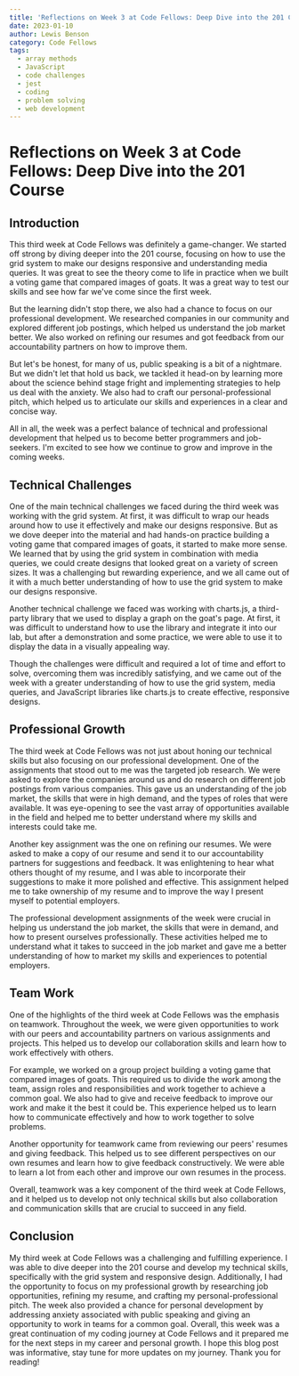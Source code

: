 ```yaml
---
title: 'Reflections on Week 3 at Code Fellows: Deep Dive into the 201 Course'
date: 2023-01-10
author: Lewis Benson
category: Code Fellows
tags:
  - array methods
  - JavaScript
  - code challenges
  - jest
  - coding
  - problem solving
  - web development
---
```


<!-- @format -->

# Reflections on Week 3 at Code Fellows: Deep Dive into the 201 Course

## Introduction

This third week at Code Fellows was definitely a game-changer. We started off strong by diving deeper into the 201 course, focusing on how to use the grid system to make our designs responsive and understanding media queries. It was great to see the theory come to life in practice when we built a voting game that compared images of goats. It was a great way to test our skills and see how far we've come since the first week.

But the learning didn't stop there, we also had a chance to focus on our professional development. We researched companies in our community and explored different job postings, which helped us understand the job market better. We also worked on refining our resumes and got feedback from our accountability partners on how to improve them.

But let's be honest, for many of us, public speaking is a bit of a nightmare. But we didn't let that hold us back, we tackled it head-on by learning more about the science behind stage fright and implementing strategies to help us deal with the anxiety. We also had to craft our personal-professional pitch, which helped us to articulate our skills and experiences in a clear and concise way.

All in all, the week was a perfect balance of technical and professional development that helped us to become better programmers and job-seekers. I'm excited to see how we continue to grow and improve in the coming weeks.

## Technical Challenges

One of the main technical challenges we faced during the third week was working with the grid system. At first, it was difficult to wrap our heads around how to use it effectively and make our designs responsive. But as we dove deeper into the material and had hands-on practice building a voting game that compared images of goats, it started to make more sense. We learned that by using the grid system in combination with media queries, we could create designs that looked great on a variety of screen sizes. It was a challenging but rewarding experience, and we all came out of it with a much better understanding of how to use the grid system to make our designs responsive.

Another technical challenge we faced was working with charts.js, a third-party library that we used to display a graph on the goat's page. At first, it was difficult to understand how to use the library and integrate it into our lab, but after a demonstration and some practice, we were able to use it to display the data in a visually appealing way.

Though the challenges were difficult and required a lot of time and effort to solve, overcoming them was incredibly satisfying, and we came out of the week with a greater understanding of how to use the grid system, media queries, and JavaScript libraries like charts.js to create effective, responsive designs.

## Professional Growth

The third week at Code Fellows was not just about honing our technical skills but also focusing on our professional development. One of the assignments that stood out to me was the targeted job research. We were asked to explore the companies around us and do research on different job postings from various companies. This gave us an understanding of the job market, the skills that were in high demand, and the types of roles that were available. It was eye-opening to see the vast array of opportunities available in the field and helped me to better understand where my skills and interests could take me.

Another key assignment was the one on refining our resumes. We were asked to make a copy of our resume and send it to our accountability partners for suggestions and feedback. It was enlightening to hear what others thought of my resume, and I was able to incorporate their suggestions to make it more polished and effective. This assignment helped me to take ownership of my resume and to improve the way I present myself to potential employers.

The professional development assignments of the week were crucial in helping us understand the job market, the skills that were in demand, and how to present ourselves professionally. These activities helped me to understand what it takes to succeed in the job market and gave me a better understanding of how to market my skills and experiences to potential employers.

## Team Work

One of the highlights of the third week at Code Fellows was the emphasis on teamwork. Throughout the week, we were given opportunities to work with our peers and accountability partners on various assignments and projects. This helped us to develop our collaboration skills and learn how to work effectively with others.

For example, we worked on a group project building a voting game that compared images of goats. This required us to divide the work among the team, assign roles and responsibilities and work together to achieve a common goal. We also had to give and receive feedback to improve our work and make it the best it could be. This experience helped us to learn how to communicate effectively and how to work together to solve problems.

Another opportunity for teamwork came from reviewing our peers' resumes and giving feedback. This helped us to see different perspectives on our own resumes and learn how to give feedback constructively. We were able to learn a lot from each other and improve our own resumes in the process.

Overall, teamwork was a key component of the third week at Code Fellows, and it helped us to develop not only technical skills but also collaboration and communication skills that are crucial to succeed in any field.

## Conclusion

My third week at Code Fellows was a challenging and fulfilling experience. I was able to dive deeper into the 201 course and develop my technical skills, specifically with the grid system and responsive design. Additionally, I had the opportunity to focus on my professional growth by researching job opportunities, refining my resume, and crafting my personal-professional pitch. The week also provided a chance for personal development by addressing anxiety associated with public speaking and giving an opportunity to work in teams for a common goal. Overall, this week was a great continuation of my coding journey at Code Fellows and it prepared me for the next steps in my career and personal growth. I hope this blog post was informative, stay tune for more updates on my journey. Thank you for reading!
